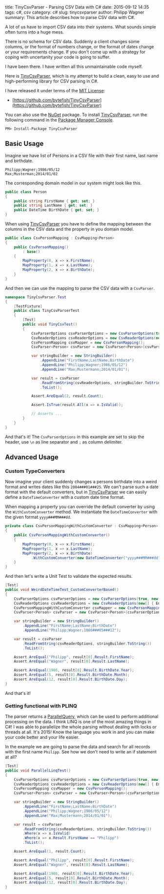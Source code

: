 ﻿title: TinyCsvParser - Parsing CSV Data with C#
date: 2015-09-12 14:35
tags: c#, csv
category: c#
slug: tinycsvparser
author: Philipp Wagner
summary: This article describes how to parse CSV data with C#.

[TinyCsvParser]: https://github.com/bytefish/TinyCsvParser
[MIT License]: https://opensource.org/licenses/MIT

A lot of us have to import CSV data into their systems. What sounds simple often turns into a huge mess. 

There is no schema for CSV data. Suddenly a client changes some columns, or the format of numbers change, or the 
format of dates change or your requirements change. If you don't come up with a strategy for coping with uncertanity 
your code is going to suffer.

I have been there. I have written all this unmaintainable code myself.

Here is [TinyCsvParser], which is my attempt to build a clean, easy to use and high-performing library for CSV parsing in C#.

I have released it under terms of the [MIT License]:

* [https://github.com/bytefish/TinyCsvParser](https://github.com/bytefish/TinyCsvParser)

You can also use the [NuGet](https://www.nuget.org) package. To install [TinyCsvParser], run the following 
command in the [Package Manager Console](http://docs.nuget.org/consume/package-manager-console).

```
PM> Install-Package TinyCsvParser
```

## Basic Usage ##

Imagine we have list of Persons in a CSV file with their first name, last name and birthdate.

```
Philipp;Wagner;1986/05/12
Max;Musterman;2014/01/02
```

The corresponding domain model in our system might look like this.

```csharp
public class Person
{
    public string FirstName { get; set; }
    public string LastName { get; set; }
    public DateTime BirthDate { get; set; }
}
```

When using [TinyCsvParser] you have to define the mapping between the columns in the CSV data and the property in you domain model.

```csharp
public class CsvPersonMapping : CsvMapping<Person>
{
    public CsvPersonMapping()
        : base()
    {
        MapProperty(0, x => x.FirstName);
        MapProperty(1, x => x.LastName);
        MapProperty(2, x => x.BirthDate);
    }
}
```

And then we can use the mapping to parse the CSV data with a ``CsvParser``.

```csharp
namespace TinyCsvParser.Test
{
    [TestFixture]
    public class TinyCsvParserTest
    {
        [Test]
        public void TinyCsvTest()
        {
            CsvParserOptions csvParserOptions = new CsvParserOptions(true, new[] { ';' });
            CsvReaderOptions csvReaderOptions = new CsvReaderOptions(new[] { Environment.NewLine });
            CsvPersonMapping csvMapper = new CsvPersonMapping();
            CsvParser<Person> csvParser = new CsvParser<Person>(csvParserOptions, csvMapper);

            var stringBuilder = new StringBuilder()
                .AppendLine("FirstName;LastName;BirthDate")
                .AppendLine("Philipp;Wagner;1986/05/12")
                .AppendLine("Max;Mustermann;2014/01/01");

            var result = csvParser
                .ReadFromString(csvReaderOptions, stringBuilder.ToString())
                .ToList();

            Assert.AreEqual(2, result.Count);

            Assert.IsTrue(result.All(x => x.IsValid));

            // Asserts ...
        }
    }
}
```
   
And that's it! The ``CsvParserOptions`` in this example are set to skip the header, use ``\n`` as line separator and ``;`` as column delimiter.

## Advanced Usage ##

### Custom TypeConverters ###

Now imagine your client suddenly changes a persons birthdate into a weird format and writes dates like this ``2004###01###25``. We can't parse such 
a date format with the default converters, but in [TinyCsvParser] we can easily define a ``DateTimeConverter`` with a custom date time format.

When mapping a property you can override the default converter by using the ``WithCustomConverter`` method. We instantiate the ``DateTimeConverter`` with 
the given format ``yyyy###MM###dd``.

```csharp
private class CsvPersonMappingWithCustomConverter : CsvMapping<Person>
{
    public CsvPersonMappingWithCustomConverter()
    {
        MapProperty(0, x => x.FirstName);
        MapProperty(1, x => x.LastName);
        MapProperty(2, x => x.BirthDate)
            .WithCustomConverter(new DateTimeConverter("yyyy###MM###dd"));
    }
}
```

And then let's write a Unit Test to validate the expected results.

```csharp
[Test]
public void WeirdDateTimeTest_CustomConverterBased()
{
    CsvParserOptions csvParserOptions = new CsvParserOptions(true, new[] { ';' });
    CsvReaderOptions csvReaderOptions = new CsvReaderOptions(new[] { Environment.NewLine });
    CsvPersonMappingWithCustomConverter csvMapper = new CsvPersonMappingWithCustomConverter();
    CsvParser<Person> csvParser = new CsvParser<Person>(csvParserOptions, csvMapper);

    var stringBuilder = new StringBuilder()
        .AppendLine("FirstName;LastName;BirthDate")
        .AppendLine("Philipp;Wagner;1986###05###12");

    var result = csvParser
        .ReadFromString(csvReaderOptions, stringBuilder.ToString())
        .ToList();

    Assert.AreEqual("Philipp", result[0].Result.FirstName);
    Assert.AreEqual("Wagner", result[0].Result.LastName);

    Assert.AreEqual(1986, result[0].Result.BirthDate.Year);
    Assert.AreEqual(5, result[0].Result.BirthDate.Month);
    Assert.AreEqual(12, result[0].Result.BirthDate.Day);
}
```

And that's it!

### Getting functional with PLINQ ###

[ParallelQuery]: https://msdn.microsoft.com/en-us/library/system.linq.parallelquery(v=vs.100).aspx

The parser returns a [ParallelQuery], which can be used to perform additional processing on the data. I think LINQ is one of the most amazing things in C#! I was 
able to parallelize the whole parsing without dealing with locks or threads at all. It's 2015! Know the language you work in and you can make your code better and 
your life easier.

In the example we are going to parse the data and search for all records with the first name ``Philipp``. See how we don't need to write an if statement at all?

```csharp
[Test]
public void ParallelLinqTest()
{
    CsvParserOptions csvParserOptions = new CsvParserOptions(true, new[] { ';' });
    CsvReaderOptions csvReaderOptions = new CsvReaderOptions(new[] { Environment.NewLine });
    CsvPersonMapping csvMapper = new CsvPersonMapping();
    CsvParser<Person> csvParser = new CsvParser<Person>(csvParserOptions, csvMapper);

    var stringBuilder = new StringBuilder()
        .AppendLine("FirstName;LastName;BirthDate")
        .AppendLine("Philipp;Wagner;1986/05/12")
        .AppendLine("Max;Mustermann;2014/01/01");

    var result = csvParser
        .ReadFromString(csvReaderOptions, stringBuilder.ToString())
        .Where(x => x.IsValid)
        .Where(x => x.Result.FirstName == "Philipp")
        .ToList();

    Assert.AreEqual(1, result.Count);

    Assert.AreEqual("Philipp", result[0].Result.FirstName);
    Assert.AreEqual("Wagner", result[0].Result.LastName);

    Assert.AreEqual(1986, result[0].Result.BirthDate.Year);
    Assert.AreEqual(5, result[0].Result.BirthDate.Month);
    Assert.AreEqual(12, result[0].Result.BirthDate.Day);
}
```